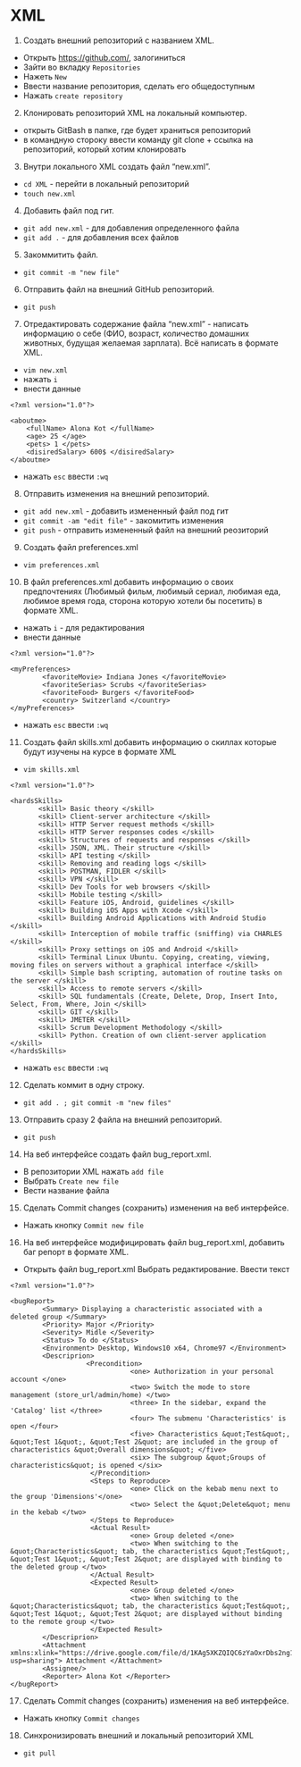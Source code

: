 # XML

1. Создать внешний репозиторий c названием XML.
+ Открыть https://github.com/, залогиниться 
+ Зайти во вкладку `Repositories`
+ Нажеть `New`
+ Ввести название репозитория, сделать его общедоступным
+ Нажать `create repository`
2. Клонировать репозиторий XML на локальный компьютер.
+ открыть GitBash в папке, где будет храниться репозиторий
+ в командную стороку ввести команду git clone + ссылка на репозиторий, который хотим клонировать
 3. Внутри локального XML создать файл “new.xml”.
+ `cd XML` - перейти в локальный репозиторий
+ `touch new.xml`
 4. Добавить файл под гит.
+ `git add new.xml` - для добавления определенного файла
+ `git add .` - для добавления всех файлов
 5. Закоммитить файл.
+ `git commit -m "new file"`
 6. Отправить файл на внешний GitHub репозиторий.
+ `git push`
 7. Отредактировать содержание файла “new.xml” - написать информацию о себе (ФИО, возраст, количество домашних животных, будущая желаемая зарплата). Всё написать в формате XML.
+ `vim new.xml` 
+ нажать `i`
+ внести данные
```
<?xml version="1.0"?>
	
<aboutme>
	<fullName> Alona Kot </fullName>
	<age> 25 </age>
	<pets> 1 </pets>
	<disiredSalary> 600$ </disiredSalary>
</aboutme>
```
+ нажать `esc` ввести `:wq`
8. Отправить изменения на внешний репозиторий.
+ `git add new.xml` - добавить измененный файл под гит
+ `git commit -am "edit file"` - закомитить изменения
+ `git push` - отправить измененный файл на внешний реозиторий
9. Создать файл preferences.xml
+ `vim preferences.xml`
10. В файл preferences.xml добавить информацию о своих предпочтениях (Любимый фильм, любимый сериал, любимая еда, любимое время года, сторона которую хотели бы посетить) в формате XML.
+ нажать `i` - для редактирования 
+ внести данные
```
<?xml version="1.0"?>

<myPreferences>
        <favoriteMovie> Indiana Jones </favoriteMovie>
        <favoriteSerias> Scrubs </favoriteSerias>
        <favoriteFood> Burgers </favoriteFood>
        <country> Switzerland </country>
</myPreferences>
```
+ нажать `esc` ввести `:wq`
11. Создать файл skills.xml добавить информацию о скиллах которые будут изучены на курсе в формате XML
+ `vim skills.xml`
 ```
 <?xml version="1.0"?>
 
<hardsSkills>
		<skill> Basic theory </skill>
		<skill> Client-server architecture </skill>
		<skill> HTTP Server request methods </skill>
		<skill> HTTP Server responses codes </skill>
		<skill> Structures of requests and responses </skill>
		<skill> JSON, XML. Their structure </skill>
		<skill> API testing </skill>
		<skill> Removing and reading logs </skill>
		<skill> POSTMAN, FIDLER </skill>
		<skill> VPN </skill>
		<skill> Dev Tools for web browsers </skill>
		<skill> Mobile testing </skill>
		<skill> Feature iOS, Android, guidelines </skill>
		<skill> Building iOS Apps with Xcode </skill>
		<skill> Building Android Applications with Android Studio </skill>
		<skill> Interception of mobile traffic (sniffing) via CHARLES </skill>
		<skill> Proxy settings on iOS and Android </skill>
		<skill> Terminal Linux Ubuntu. Copying, creating, viewing, moving files on servers without a graphical interface </skill>
		<skill> Simple bash scripting, automation of routine tasks on the server </skill>
		<skill> Access to remote servers </skill>
		<skill> SQL fundamentals (Create, Delete, Drop, Insert Into, Select, From, Where, Join </skill>
		<skill> GIT </skill>
		<skill> JMETER </skill>
		<skill> Scrum Development Methodology </skill>
		<skill> Python. Creation of own client-server application </skill>
</hardsSkills>	
```
+ нажать `esc` ввести `:wq`
12. Сделать коммит в одну строку.
+ `git add . ; git commit -m "new files"`
13. Отправить сразу 2 файла на внешний репозиторий.
+ `git push`
14. На веб интерфейсе создать файл bug_report.xml.
+ В репозитории XML нажать `add file`
+ Выбрать `Create new file`
+ Вести название файла
15. Сделать Commit changes (сохранить) изменения на веб интерфейсе. 
+ Нажать кнопку `Commit new file`
16. На веб интерфейсе модифицировать файл bug_report.xml, добавить баг репорт в формате XML.
+ Открыть файл bug_report.xml Выбрать редактирование. Ввести текст
```
<?xml version="1.0"?>

<bugReport>
        <Summary> Displaying a characteristic associated with a deleted group </Summary>
        <Priority> Major </Priority>
        <Severity> Midle </Severity>
        <Status> To do </Status>
        <Environment> Desktop, Windows10 x64, Chrome97 </Environment>
        <Descriprion>
                   <Precondition>
                              <one> Authorization in your personal account </one>
                              <two> Switch the mode to store management (store_url/admin/home) </two>
                              <three> In the sidebar, expand the 'Catalog' list </three>
                              <four> The submenu 'Characteristics' is open </four>
                              <five> Characteristics &quot;Test&quot;, &quot;Test 1&quot;, &quot;Test 2&quot; are included in the group of characteristics &quot;Overall dimensions&quot; </five>
                              <six> The subgroup &quot;Groups of characteristics&quot; is opened </six>
                    </Precondition>
                    <Steps to Reproduce>
                              <one> Click on the kebab menu next to the group 'Dimensions'</one>
                              <two> Select the &quot;Delete&quot; menu in the kebab </two>
                    </Steps to Reproduce>
                    <Actual Result>
                              <one> Group deleted </one>
                              <two> When switching to the &quot;Characteristics&quot; tab, the characteristics &quot;Test&quot;, &quot;Test 1&quot;, &quot;Test 2&quot; are displayed with binding to the deleted group </two>
                    </Actual Result>     
                    <Expected Result>
                              <one> Group deleted </one>
                              <two> When switching to the &quot;Characteristics&quot; tab, the characteristics &quot;Test&quot;, &quot;Test 1&quot;, &quot;Test 2&quot; are displayed without binding to the remote group </two>
                    </Expected Result>
        </Descriprion>
        <Attachment xmlns:xlink="https://drive.google.com/file/d/1KAg5XKZQIQC6zYaOxrDbs2ng1LBuOxcz/view?usp=sharing"> Attachment </Attachment>
        <Assignee/>
        <Reporter> Alona Kot </Reporter>
</bugReport> 
```
17. Сделать Commit changes (сохранить) изменения на веб интерфейсе.
+ Нажать кнопку `Commit changes`
18. Синхронизировать внешний и локальный репозиторий XML
+ `git pull`
